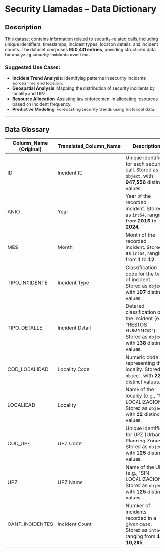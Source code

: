 # **Security Llamadas – Data Dictionary**  

## **Description**  
This dataset contains information related to security-related calls, including unique identifiers, timestamps, incident types, location details, and incident counts. The dataset comprises **950,431 entries**, providing structured data for analyzing security incidents over time.  

### **Suggested Use Cases:**  
- **Incident Trend Analysis**: Identifying patterns in security incidents across time and location.  
- **Geospatial Analysis**: Mapping the distribution of security incidents by locality and UPZ.  
- **Resource Allocation**: Assisting law enforcement in allocating resources based on incident frequency.  
- **Predictive Modeling**: Forecasting security trends using historical data.  

---

## **Data Glossary**  

| **Column_Name (Original)**   | **Translated_Column_Name**  | **Description** |
|-----------------------------|----------------------------|----------------|
| ID                          | Incident ID               | Unique identifier for each security call. Stored as `object`, with **947,556** distinct values. |
| ANIO                        | Year                      | Year of the recorded incident. Stored as `int64`, ranging from **2015** to **2024**. |
| MES                         | Month                     | Month of the recorded incident. Stored as `int64`, ranging from **1** to **12**. |
| TIPO_INCIDENTE              | Incident Type             | Classification code for the type of incident. Stored as `object`, with **107** distinct values. |
| TIPO_DETALLE                | Incident Detail           | Detailed classification of the incident (e.g., "RESTOS HUMANOS"). Stored as `object`, with **138** distinct values. |
| COD_LOCALIDAD               | Locality Code             | Numeric code representing the locality. Stored as `object`, with **22** distinct values. |
| LOCALIDAD                   | Locality                  | Name of the locality (e.g., "SIN LOCALIZACION"). Stored as `object`, with **22** distinct values. |
| COD_UPZ                     | UPZ Code                  | Unique identifier for UPZ (Urban Planning Zones). Stored as `object`, with **125** distinct values. |
| UPZ                         | UPZ Name                  | Name of the UPZ (e.g., "SIN LOCALIZACION"). Stored as `object`, with **125** distinct values. |
| CANT_INCIDENTES             | Incident Count            | Number of incidents recorded in a given case. Stored as `int64`, ranging from **1** to **10,285**. |